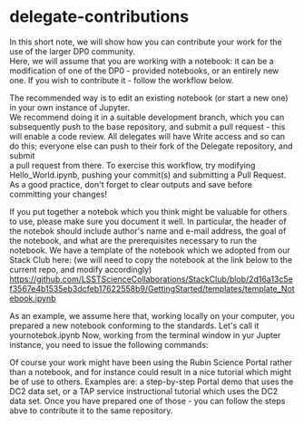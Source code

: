 # delegate-contributions

In this short note, we will show how you can contribute your work for the use of the larger DP0 community.  
Here, we will assume that you are working with a notebook:  it can be a modification of one of the DP0 - provided 
notebooks, or an entirely new one.  If you wish to contribute it - follow the workflow below.  

The recommended way is to edit an existing notebook (or start a new one) in your own instance of Jupyter.  
We recommend doing it in a suitable development branch, which you can subsequently push to the base 
repository, and submit a pull request - this will enable a code review. All delegates will have Write 
access and so can do this; everyone else can push to their fork of the Delegate repository, and submit  
a pull request from there. To exercise this workflow, try modifying Hello_World.ipynb, pushing your 
commit(s) and submitting a Pull Request.  As a good practice, don't forget to clear outputs and save 
before committing your changes!  

If you put together a notebok which you think might be valuable for others to use, please make sure you document it 
well.  In particular, the header of the notebok should include author's name and e-mail address, the goal of the notebook, 
and what are the prerequisites necessary to run the notebook.  We have a template of the notebook which we adopted 
from our Stack Club here: (we will need to copy the notebook at the link below to the current repo, and modify accordingly)
https://github.com/LSSTScienceCollaborations/StackClub/blob/2d16a13c5ef3567e4b1535eb3dcfeb17622558b9/GettingStarted/templates/template_Notebook.ipynb

As an example, we assume here that, working locally on your computer, you prepared a new notebook conforming 
to the standards.  Let's call it yournotebok.ipynb Now, working from the terminal window in yur Jupter instance, 
you need to issue the following commands:  

<here we need to give explicit set of git commands to put the notebook into the repo>

Of course your work might have been using the Rubin Science Portal rather than a notebook, and for instance could result in a nice tutorial 
which might be of use to others.  Examples are:  a step-by-step Portal demo that uses the DC2 data set, or 
a TAP service instructional tutorial which uses the DC2 data set.  Once you have prepared one of those - you can follow the steps abve 
to contribute it to the same repository.  
